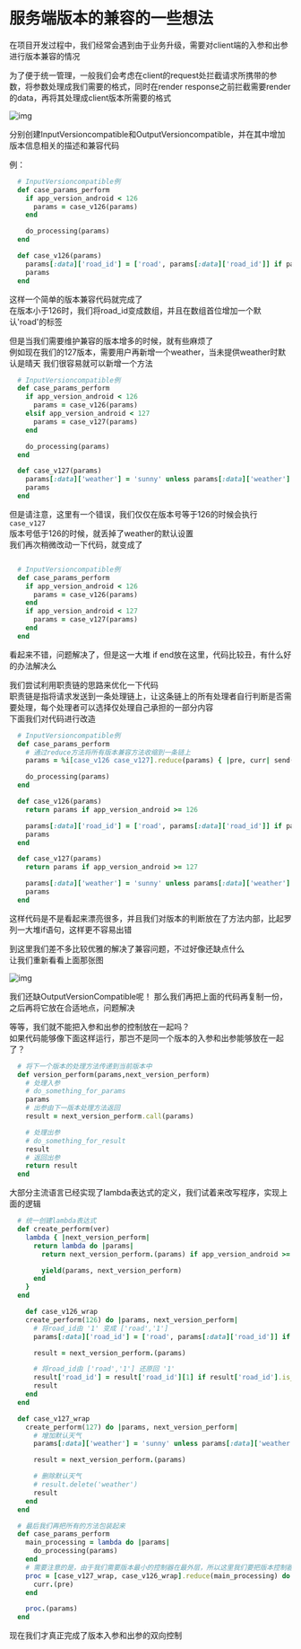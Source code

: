 # 服务端版本的兼容的一些想法

在项目开发过程中，我们经常会遇到由于业务升级，需要对client端的入参和出参进行版本兼容的情况

为了便于统一管理，一般我们会考虑在client的request处拦截请求所携带的参数，将参数处理成我们需要的格式，同时在render response之前拦截需要render的data，再将其处理成client版本所需要的格式

![img](../images/versioncompatible1.png)


分别创建InputVersioncompatible和OutputVersioncompatible，并在其中增加版本信息相关的描述和兼容代码

例：

```ruby
  # InputVersioncompatible例
  def case_params_perform
    if app_version_android < 126
      params = case_v126(params)
    end

    do_processing(params)
  end

  def case_v126(params)
    params[:data]['road_id'] = ['road', params[:data]['road_id']] if params[:data]['road_id'].is_a(String)
    params
  end
```

这样一个简单的版本兼容代码就完成了   
在版本小于126时，我们将road_id变成数组，并且在数组首位增加一个默认'road'的标签

但是当我们需要维护兼容的版本增多的时候，就有些麻烦了  
例如现在我们的127版本，需要用户再新增一个weather，当未提供weather时默认是晴天
我们很容易就可以新增一个方法
```ruby
  # InputVersioncompatible例
  def case_params_perform
    if app_version_android < 126
      params = case_v126(params)
    elsif app_version_android < 127
      params = case_v127(params)
    end

    do_processing(params)
  end

  def case_v127(params)
    params[:data]['weather'] = 'sunny' unless params[:data]['weather']
    params
  end
```
但是请注意，这里有一个错误，我们仅仅在版本号等于126的时候会执行```case_v127```   
版本号低于126的时候，就丢掉了weather的默认设置   
我们再次稍微改动一下代码，就变成了
```ruby

  # InputVersioncompatible例
  def case_params_perform
    if app_version_android < 126
      params = case_v126(params)
    end
    if app_version_android < 127
      params = case_v127(params)
    end
  end
```
看起来不错，问题解决了，但是这一大堆 if end放在这里，代码比较丑，有什么好的办法解决么  

我们尝试利用职责链的思路来优化一下代码  
职责链是指将请求发送到一条处理链上，让这条链上的所有处理者自行判断是否需要处理，每个处理者可以选择仅处理自己承担的一部分内容  
下面我们对代码进行改造  
```ruby
  # InputVersioncompatible例
  def case_params_perform
    # 通过reduce方法将所有版本兼容方法收缩到一条链上
    params = %i[case_v126 case_v127].reduce(params) { |pre, curr| send(curr, pre) }

    do_processing(params)
  end

  def case_v126(params)
    return params if app_version_android >= 126

    params[:data]['road_id'] = ['road', params[:data]['road_id']] if params[:data]['road_id'].is_a(String)
    params
  end

  def case_v127(params)
    return params if app_version_android >= 127

    params[:data]['weather'] = 'sunny' unless params[:data]['weather']
    params
  end
```

这样代码是不是看起来漂亮很多，并且我们对版本的判断放在了方法内部，比起罗列一大堆if语句，这样更不容易出错  

到这里我们差不多比较优雅的解决了兼容问题，不过好像还缺点什么  
让我们重新看看上面那张图

![img](../images/versioncompatible1.png)

我们还缺OutputVersionCompatible呢！
那么我们再把上面的代码再复制一份，之后再将它放在合适地点，问题解决  

等等，我们就不能把入参和出参的控制放在一起吗？  
如果代码能够像下面这样运行，那岂不是同一个版本的入参和出参能够放在一起了？
```ruby
  # 将下一个版本的处理方法传递到当前版本中
  def version_perform(params,next_version_perform)
    # 处理入参
    # do_something_for_params
    params
    # 出参由下一版本处理方法返回
    result = next_version_perform.call(params)

    # 处理出参
    # do_something_for_result
    result
    # 返回出参
    return result
  end
```

大部分主流语言已经实现了lambda表达式的定义，我们试着来改写程序，实现上面的逻辑  

```ruby
  # 统一创建lambda表达式
  def create_perform(ver)
    lambda { |next_version_perform|
      return lambda do |params|
        return next_version_perform.(params) if app_version_android >= ver

        yield(params, next_version_perform)
      end
    }
  end

    def case_v126_wrap
    create_perform(126) do |params, next_version_perform|
      # 将road_id由 '1' 变成 ['road','1']
      params[:data]['road_id'] = ['road', params[:data]['road_id']] if params[:data]['road_id'].is_a(String)

      result = next_version_perform.(params)

      # 将road_id由 ['road','1'] 还原回 '1'
      result['road_id'] = result['road_id'][1] if result['road_id'].is_a(Array)
      result
    end
  end

  def case_v127_wrap
    create_perform(127) do |params, next_version_perform|
      # 增加默认天气
      params[:data]['weather'] = 'sunny' unless params[:data]['weather']

      result = next_version_perform.(params)

      # 删除默认天气
      # result.delete('weather')
      result
    end
  end

  # 最后我们再把所有的方法包装起来
  def case_params_perform
    main_processing = lambda do |params|
      do_processing(params)
    end
    # 需要注意的是，由于我们需要版本最小的控制器在最外层，所以这里我们要把版本控制器的排序倒过来
    proc = [case_v127_wrap, case_v126_wrap].reduce(main_processing) do |pre, curr|
      curr.(pre)
    end

    proc.(params)
  end
```

现在我们才真正完成了版本入参和出参的双向控制  